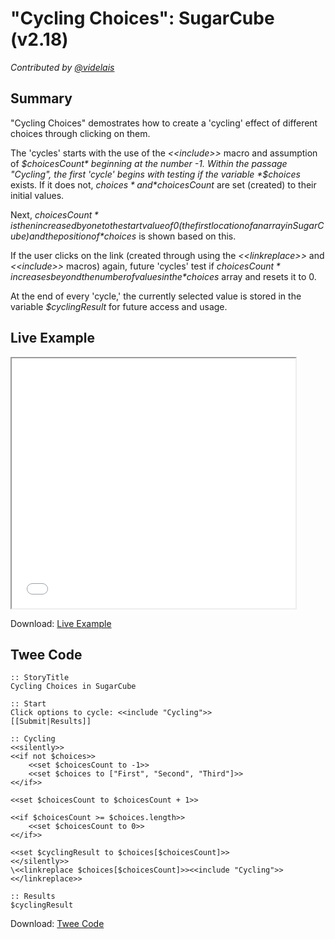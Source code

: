 # "Cycling Choices": SugarCube (v2.18)

*Contributed by <a href="https://github.com/videlais">@videlais</a>*

## Summary

"Cycling Choices" demostrates how to create a 'cycling' effect of different choices through clicking on them. 

The 'cycles' starts with the use of the *&lt;&lt;include&gt;&gt;* macro and assumption of *$choicesCount* beginning at the number -1. Within the passage "Cycling", the first 'cycle' begins with testing if the variable *$choices* exists. If it does not, *$choices* and *$choicesCount* are set (created) to their initial values.

Next, *$choicesCount* is then increased by one to the start value of 0 (the first location of an array in SugarCube) and the position of *$choices* is shown based on this. 

If the user clicks on the link (created through using the *&lt;&lt;linkreplace&gt;&gt;* and *&lt;&lt;include&gt;&gt;* macros) again, future 'cycles' test if *$choicesCount* increases beyond the number of values in the *$choices* array and resets it to 0. 

At the end of every 'cycle,' the currently selected value is stored in the variable *$cyclingResult* for future access and usage.

## Live Example

<section>
<iframe src="sugarcube_cycling_example.html" height=400 width=90%></iframe>


Download: <a href="sugarcube_cycling_example.html" target="_blank">Live Example</a>
</section>

## Twee Code

```
:: StoryTitle
Cycling Choices in SugarCube

:: Start
Click options to cycle: <<include "Cycling">>
[[Submit|Results]]

:: Cycling
<<silently>>
<<if not $choices>>
	<<set $choicesCount to -1>>
	<<set $choices to ["First", "Second", "Third"]>>
<</if>>

<<set $choicesCount to $choicesCount + 1>>

<<if $choicesCount >= $choices.length>>
 	<<set $choicesCount to 0>>
<</if>>

<<set $cyclingResult to $choices[$choicesCount]>>
<</silently>>
\<<linkreplace $choices[$choicesCount]>><<include "Cycling">><</linkreplace>>

:: Results
$cyclingResult

```

Download: <a href="sugarcube_cycling_twee.txt" target="_blank">Twee Code</a>

